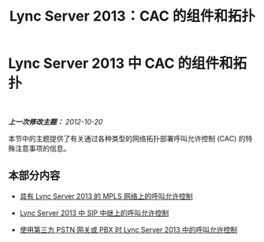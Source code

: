 ﻿---
title: Lync Server 2013：CAC 的组件和拓扑
TOCTitle: CAC 的组件和拓扑
ms:assetid: 83a2ee45-fa96-48da-8a34-f1aced92b3fe
ms:mtpsurl: https://technet.microsoft.com/zh-cn/library/Gg398663(v=OCS.15)
ms:contentKeyID: 49313459
ms.date: 05/19/2016
mtps_version: v=OCS.15
ms.translationtype: HT
---

# Lync Server 2013 中 CAC 的组件和拓扑

 

_**上一次修改主题：** 2012-10-20_

本节中的主题提供了有关通过各种类型的网络拓扑部署呼叫允许控制 (CAC) 的特殊注意事项的信息。

## 本部分内容

  - [具有 Lync Server 2013 的 MPLS 网络上的呼叫允许控制](lync-server-2013-call-admission-control-on-an-mpls-network.md)

  - [Lync Server 2013 中 SIP 中继上的呼叫允许控制](lync-server-2013-call-admission-control-on-a-sip-trunk.md)

  - [使用第三方 PSTN 网关或 PBX 时 Lync Server 2013 中的呼叫允许控制](lync-server-2013-call-admission-control-with-a-third-party-pstn-gateway-or-pbx.md)

